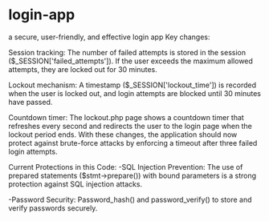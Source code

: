 # login-app
a secure, user-friendly, and effective login app 
Key changes:

Session tracking: The number of failed attempts is stored in the session ($_SESSION['failed_attempts']). 
If the user exceeds the maximum allowed attempts, they are locked out for 30 minutes.

Lockout mechanism: A timestamp ($_SESSION['lockout_time']) is recorded when the user is locked out, and login attempts are blocked until 30 minutes have passed.

Countdown timer: The lockout.php page shows a countdown timer that refreshes every second and redirects the user to the login page when the lockout period ends.
With these changes, the application should now protect against brute-force attacks by enforcing a timeout after three failed login attempts.

Current Protections in this Code:
-SQL Injection Prevention:
The use of prepared statements ($stmt->prepare()) with bound parameters is a strong protection against SQL injection attacks. 

-Password Security:
Password_hash() and password_verify() to store and verify passwords securely. 
